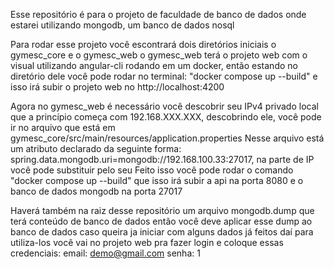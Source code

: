 Esse repositório é para o projeto de faculdade de banco de dados onde estarei utilizando mongodb, um banco de dados nosql

Para rodar esse projeto você escontrará dois diretórios iniciais o gymesc_core e o gymesc_web
o gymesc_web terá o projeto web com o visual utilizando angular-cli rodando em um docker, então estando no diretório dele você pode rodar no terminal: "docker compose up --build" e isso irá subir o projeto web no http://localhost:4200

Agora no gymesc_web é necessário você descobrir seu IPv4 privado local que a princípio começa com 192.168.XXX.XXX, descobrindo ele, você pode ir no arquivo que está em gymesc_core/src/main/resources/application.properties
Nesse arquivo está um atributo declarado da seguinte forma: spring.data.mongodb.uri=mongodb://192.168.100.33:27017, na parte de IP você pode substituir pelo seu
Feito isso você pode rodar o comando "docker compose up --build" que isso irá subir a api na porta 8080 e o banco de dados mongodb na porta 27017

Haverá também na raiz desse repositório um arquivo mongodb.dump que terá conteúdo de banco de dados então você deve aplicar esse dump ao banco de dados caso queira ja iniciar com alguns dados já feitos
daí para utiliza-los você vai no projeto web pra fazer login e coloque essas credenciais:
email: demo@gmail.com
senha: 1
